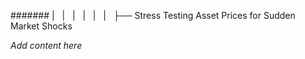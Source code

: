 ####### |   |   |   |   |   |   ├── Stress Testing Asset Prices for Sudden Market Shocks

*Add content here*